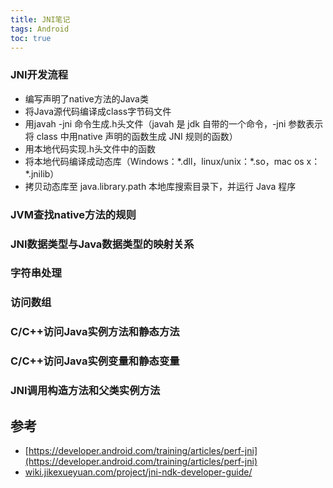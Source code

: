 ```yaml
---
title: JNI笔记
tags: Android
toc: true
---
```




### JNI开发流程


- 编写声明了native方法的Java类
- 将Java源代码编译成class字节码文件
- 用javah -jni 命令生成.h头文件（javah 是 jdk 自带的一个命令，-jni 参数表示将 class 中用native 声明的函数生成 JNI 规则的函数）
- 用本地代码实现.h头文件中的函数
- 将本地代码编译成动态库（Windows：\*.dll，linux/unix：\*.so，mac os x：\*.jnilib）
- 拷贝动态库至 java.library.path 本地库搜索目录下，并运行 Java 程序


### JVM查找native方法的规则

### JNI数据类型与Java数据类型的映射关系

### 字符串处理

### 访问数组

### C/C++访问Java实例方法和静态方法

### C/C++访问Java实例变量和静态变量

### JNI调用构造方法和父类实例方法

## 参考

- [https://developer.android.com/training/articles/perf-jni](https://developer.android.com/training/articles/perf-jni)
- [wiki.jikexueyuan.com/project/jni-ndk-developer-guide/](wiki.jikexueyuan.com/project/jni-ndk-developer-guide/)
